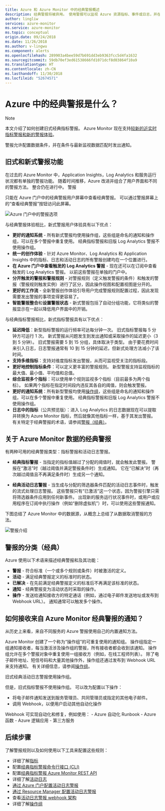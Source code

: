```yaml
---
title: Azure 和 Azure Monitor 中的经典警报概述
description: 经典警报将被弃用。 使用警报可以监视 Azure 资源指标、事件或日志，并在符合指定的条件时接收通知。
author: lingliw
services: azure-monitor
ms.service: azure-monitor
ms.topic: conceptual
origin.date: 09/24/2018
ms.date: 11/26/2018
ms.author: v-lingwu
ms.component: alerts
ms.openlocfilehash: 289903a4bee59d7b691dd3eb9363fcc5d4fa1632
ms.sourcegitcommit: 59db70ef3ed61538666fd1071dcf8d03864f10a9
ms.translationtype: HT
ms.contentlocale: zh-CN
ms.lasthandoff: 11/30/2018
ms.locfileid: "52674571"
---
```

# <a name="what-are-classic-alerts-in-azure"></a>Azure 中的经典警报是什么？

> [!NOTE]
> 本文介绍了如何创建旧式经典指标警报。 Azure Monitor 现在支持[较新的近实时指标警报和新的警报体验](monitoring-overview-alerts.md)。 
>

警报允许配置数据条件，并在条件与最新监视数据匹配时发出通知。

## <a name="old-and-new-alerting-capabilities"></a>旧式和新式警报功能

在过去的 Azure Monitor 中，Application Insights，Log Analytics 和服务运行状况都有单独的警报功能。 随着时间推移，Azure 改进并组合了用户界面和不同的警报方法。 整合仍在进行中。 警报

只能在 Azure 门户中的经典警报用户屏幕中查看经典警报。 可以通过警报屏幕上的“查看经典警报”按钮访问此屏幕。 

 ![Azure 门户中的警报选项](./media/monitoring-overview-alerts-classic/monitor-alert-screen2.png) 

与经典警报体验相比，新式警报用户体验具有以下优点：
-   **更好的通知系统** - 所有新式警报均使用操作组，这些组是命名的通知和操作组，可以在多个警报中重复使用。 经典指标警报和旧版 Log Analytics 警报不使用操作组。
-   **统一的创作体验** - 针对 Azure Monitor、Log Analytics 和 Application Insights 中的指标、日志和活动日志的所有警报创建均在一个位置进行。
-   **在 Azure 门户中查看触发的 Log Analytics 警报** - 现在还可以在订阅中查看触发的 Log Analytics 警报。 以前这些警报在单独的门户中。
-   **分开触发的警报和警报规则** - 对警报规则（定义触发警报的条件）和触发的警报（警报规则触发实例）进行了区分，因此操作视图和配置视图是分开的。
-   **更好的工作流** - 全新警报创作体验引导用户完成警报规则配置过程，因此发现需要发出警报的事项变得更容易了。
-   **智能警报整合**和**设置警报状态** - 新式警报包括了自动分组功能，它将类似的警报显示在一起以降低用户界面中的开销。 

与经典指标警报相比，新式指标警报具有以下优点：
-   **延迟降低**：新型指标警报的运行频率可达每分钟一次。 旧式指标警报每 5 分钟方可运行 1 次。 新式警报从问题发生到发出通知或采取操作的延迟更小（3 到 5 分钟）。 旧式警报需要 5 到 15 分组，具体取决于类型。  由于要花费时间来引入日志，日志警报通常有 10 到 15 分钟的延迟，但新式处理方法减小了该时间。 
-   **支持多维指标**：支持对维度指标发出警报，从而可监视受关注的指标段。
-   **更好地控制指标条件**：可以定义更丰富的警报规则。 新型警报支持监视指标的最大值、最小值、平均值和总值。
-   **综合监视多个指标**：可以使用单个规则监视多个指标（目前最多为两个指标）。 如果两个指标在指定时间段内违反其各自的阈值，则会触发警报。
-   **更好的通知系统**：所有新型警报均使用[操作组](../monitoring-and-diagnostics/monitoring-action-groups.md)，这些组是命名的通知和操作组，可以在多个警报中重复使用。  经典指标警报和旧版 Log Analytics 警报不使用操作组。 
-   **日志中的指标**（公共预览版）：进入 Log Analytics 的日志数据现在可以提取并转换为 Azure Monitor 指标，然后就像其他指标一样，基于其发出警报。 有关特定于经典警报的术语，请参阅[警报（经典）](monitoring-overview-alerts-classic.md)。 

## <a name="classic-alerts-on-azure-monitor-data"></a>关于 Azure Monitor 数据的经典警报
有两种可用的经典警报类型：指标警报和活动日志警报。

* **经典指标警报** - 当指定的指标值越过了分配的阈值时，就会触发此警报。 警报在“激活”时（越过阈值并满足警报条件时）生成通知。 它在“已解决”时（再次越过阈值且不再满足条件时）生成另一个通知。

* **经典活动日志警报** - 当生成与分配的筛选器条件匹配的活动日志事件时，触发的流式处理日志警报。 这些警报只有“已激活”这一个状态，因为警报引擎只需将筛选器条件应用到任何新事件。 出现新的服务运行状况事件时，或用户或应用程序在订阅中执行操作（例如“删除虚拟机”）时，可以使用这些警报通知。

下图总结了 Azure Monitor 中的数据源，从概念上总结了从数据取消警报的方法。

![警报介绍](./media/monitoring-overview-alerts-classic/Alerts_Overview_Resource_v5.png)

## <a name="taxonomy-of-alerts-classic"></a>警报的分类（经典）
Azure 使用以下术语来描述经典警报和及其功能：
* **警报** - 符合标准（一个或多个规则或条件）时被激活的定义。
* **活动** - 满足经典警报定义的标准时的状态。
* **已解决** - 在先前满足经典警报定义的标准后不再满足该标准的状态。
* **通知** - 经典警报变为活动状态时采取的操作。
* **操作** - 发送给通知接收方的特定通话（例如，通过电子邮件发送地址或发布到 Webhook URL）。 通知通常可以触发多个操作。

## <a name="how-do-i-receive-a-notification-from-an-azure-monitor-classic-alert"></a>如何接收来自 Azure Monitor 经典警报的通知？
从历史上来看，来自不同服务的 Azure 警报使用自己的内置通知方法。 

Azure Monitor 创建了一个称为“操作组”的可重复使用的通知组。 操作组指定一组通知接收者，每当激活涉及操作组的警报，所有接收者都会收到该通知。 操作组允许在多个警报对象中重复使用一组接收方（例如，在线工程师列表）。 除了电子邮件地址、短信号码和大量其他操作外，操作组还通过发布到 Webhook URL 来支持通知。  有关详细信息，请参阅[操作组](monitoring-action-groups.md)。 

旧式经典活动日志警报使用操作组。

但是，旧式指标警报不使用操作组。 可以改为配置以下操作： 
- 将电子邮件通知发送到服务管理员、共同管理员或指定的其他电子邮件。
- 调用 Webhook，以便用户启动其他自动化操作

Webhook 可实现自动化和修复，例如使用：
    - Azure 自动化 Runbook
    - Azure 函数
    - Azure 逻辑应用
    - 第三方服务

## <a name="next-steps"></a>后续步骤
了解警报规则以及如何使用以下工具来配置这些规则：

* 详细了解[指标](monitoring-overview-metrics.md)
* 配置[经典指标警报命令行接口 (CLI)](insights-alerts-command-line-interface.md)
* 配置[经典指标警报 Azure Monitor REST API](https://msdn.microsoft.com/library/azure/dn931945.aspx)
* 详细了解[活动日志](monitoring-overview-activity-logs.md)
* [通过 Azure 门户配置活动日志警报](monitoring-activity-log-alerts.md)
* [通过 Resource Manager 配置活动日志警报](monitoring-create-activity-log-alerts-with-resource-manager-template.md)
* 查看[活动日志警报 webhook 架构](monitoring-activity-log-alerts-webhook.md)
* 详细了解[操作组](monitoring-action-groups.md)